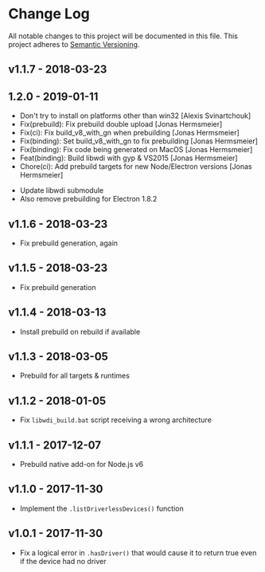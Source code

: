 # Change Log

All notable changes to this project will be documented in this file.
This project adheres to [Semantic Versioning](http://semver.org/).

## v1.1.7 - 2018-03-23

## 1.2.0 - 2019-01-11

* Don't try to install on platforms other than win32 [Alexis Svinartchouk]
* Fix(prebuild): Fix prebuild double upload [Jonas Hermsmeier]
* Fix(ci): Fix build_v8_with_gn when prebuilding [Jonas Hermsmeier]
* Fix(binding): Set build_v8_with_gn to fix prebuilding [Jonas Hermsmeier]
* Fix(binding): Fix code being generated on MacOS [Jonas Hermsmeier]
* Feat(binding): Build libwdi with gyp & VS2015 [Jonas Hermsmeier]
* Chore(ci): Add prebuild targets for new Node/Electron versions [Jonas Hermsmeier]

- Update libwdi submodule
- Also remove prebuilding for Electron 1.8.2

## v1.1.6 - 2018-03-23

- Fix prebuild generation, again

## v1.1.5 - 2018-03-23

- Fix prebuild generation

## v1.1.4 - 2018-03-13

- Install prebuild on rebuild if available 

## v1.1.3 - 2018-03-05

- Prebuild for all targets & runtimes

## v1.1.2 - 2018-01-05

- Fix `libwdi_build.bat` script receiving a wrong architecture

## v1.1.1 - 2017-12-07

- Prebuild native add-on for Node.js v6

## v1.1.0 - 2017-11-30

- Implement the `.listDriverlessDevices()` function

## v1.0.1 - 2017-11-30

- Fix a logical error in `.hasDriver()` that would cause it to return true even
  if the device had no driver
